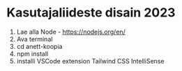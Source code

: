 # Kasutajaliideste disain 2023

1. Lae alla Node - https://nodejs.org/en/
2. Ava terminal
3. cd anett-koopia
4. npm install
5. installi VSCode extension Tailwind CSS IntelliSense
